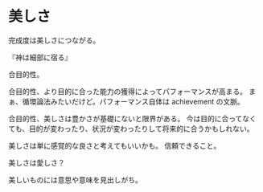 # 美しさ

完成度は美しさにつながる。

『神は細部に宿る』

合目的性。

合目的性、より目的に合った能力の獲得によってパフォーマンスが高まる。
まぁ、循環論法みたいだけど。パフォーマンス自体は achievement の文脈。

合目的性、美しさは豊かさが基礎にないと限界がある。
今は目的に合ってなくても、目的が変わったり、状況が変わったりして将来的に合うかもしれない。

美しさは単に感覚的な良さと考えてもいいかも。
信頼できること。

美しさは愛しさ？

美しいものには意思や意味を見出しがち。
